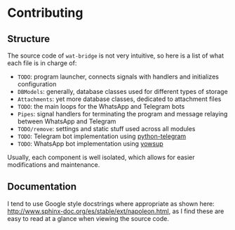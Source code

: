 # Contributing

## Structure

The source code of `wat-bridge` is not very intuitive, so here is a list of
what each file is in charge of:

- `TODO`: program launcher, connects signals with handlers and
  initializes configuration
- `DBModels`: generally, database classes used for different types of storage
- `Attachments`: yet more database classes, dedicated to attachment files
- `TODO`: the main loops for the WhatsApp and Telegram bots
- `Pipes`: signal handlers for terminating the program and message
  relaying between WhatsApp and Telegram
- `TODO/remove`: settings and static stuff used across all modules
- `TODO`: Telegram bot implementation using
  [python-telegram](https://github.com/alexander-akhmetov/python-telegram)
- `TODO`: WhatsApp bot implementation using
  [yowsup](https://github.com/tgalal/yowsup)


Usually, each component is well isolated, which allows for easier modifications
and maintenance.


## Documentation

I tend to use Google style docstrings where appropriate as shown here:
<http://www.sphinx-doc.org/es/stable/ext/napoleon.html>, as I find these are
easy to read at a glance when viewing the source code.
